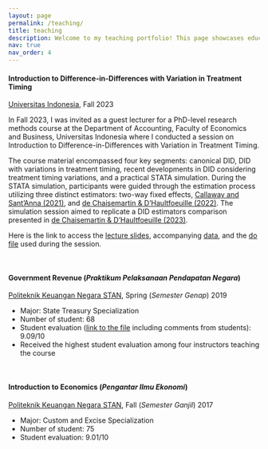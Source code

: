```yaml
---
layout: page
permalink: /teaching/
title: teaching
description: Welcome to my teaching portfolio! This page showcases educational content from courses I have taught.
nav: true
nav_order: 4
---
```




#### Introduction to Difference-in-Differences with Variation in Treatment Timing

[Universitas Indonesia](https://accounting.feb.ui.ac.id/), Fall 2023

In Fall 2023, I was invited as a guest lecturer for a PhD-level research methods course at the Department of Accounting, Faculty of Economics and Business, Universitas Indonesia where I conducted a session on Introduction to Difference-in-Differences with Variation in Treatment Timing. 

The course material encompassed four key segments: canonical DID, DID with variations in treatment timing, recent developments in DID considering treatment timing variations, and a practical STATA simulation. During the STATA simulation, participants were guided through the estimation process utilizing three distinct estimators: two-way fixed effects, [Callaway and Sant’Anna (2021)](https://www.sciencedirect.com/science/article/abs/pii/S0304407620303948), and [de Chaisemartin & D’Haultfoeuille (2022)](https://www.nber.org/papers/w29873). The simulation session aimed to replicate a DID estimators comparison presented in [de Chaisemartin & D’Haultfoeuille (2023)](https://academic.oup.com/ectj/article-abstract/26/3/C1/6604378).

Here is the link to access the [lecture slides](/assets/pdf/Intro_diddifferenttiming_rosidi_20231126_edit.pdf), accompanying [data](/assets/pdf/Divorce-Wolfers-AER_ui.dta), and the [do file](/assets/pdf/replication_ui_20231126.do) used during the session.

<br>

#### Government Revenue (*Praktikum Pelaksanaan Pendapatan Negara*)

[Politeknik Keuangan Negara STAN](https://pknstan.ac.id/), Spring (*Semester Genap*) 2019  

- Major:  State Treasury Specialization
- Number of student: 68
- Student evaluation ([link to the file](/assets/pdf/evaluasi_rosidi.pdf) including comments from students): 9.09/10
- Received the highest student evaluation among four instructors teaching the course

<br>

#### Introduction to Economics (*Pengantar Ilmu Ekonomi*)

[Politeknik Keuangan Negara STAN](https://pknstan.ac.id/),  Fall (*Semester Ganjil*) 2017 

- Major: Custom and Excise Specialization
- Number of student: 75
- Student evaluation: 9.01/10
